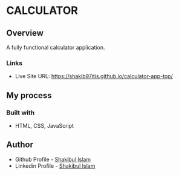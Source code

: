 # CALCULATOR

## Overview

A fully functional calculator application.

### Links

- Live Site URL: https://shakib97itis.github.io/calculator-app-top/

## My process

### Built with

- HTML, CSS, JavaScript

## Author

- Github Profile - [Shakibul Islam](https://github.com/shakib97itis)
- Linkedin Profile - [Shakibul Islam](https://www.linkedin.com/in/shakib97itis/)
